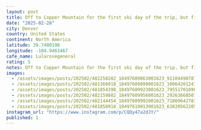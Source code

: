 ```yaml
---
layout: post
title: Off to Copper Mountain for the first ski day of the trip, but first a quick stop on the #worldcoffeetour - @lularosegeneral cute cafe in Denver with great breakfast sandos and delicious beans.
date: "2025-02-28"
city: Denver
country: United States
continent: North America
latitude: 39.7400198
longitude: -104.9463467
cafe_name: Lularosegeneral
rating: 5
notes: Off to Copper Mountain for the first ski day of the trip, but first a quick stop on the #worldcoffeetour - @lularosegeneral cute cafe in Denver with great breakfast sandos and delicious beans.
images:
  - /assets/images/posts/202502/482258282_18497609863001623_9110449078794480885_n_17963514788894114.jpg
  - /assets/images/posts/202502/481366018_18497609899001623_1006420124153969019_n_18303283738229813.jpg
  - /assets/images/posts/202502/481854398_18497609923001623_7955170189835745754_n_18183454813312243.jpg
  - /assets/images/posts/202502/482159882_18497609956001623_2926366850782975743_n_18071047060837717.jpg
  - /assets/images/posts/202502/482144454_18497609992001623_7180964278378555076_n_18091538203552775.jpg
  - /assets/images/posts/202502/481858918_18497610013001623_6382056220557300035_n_17908744293000900.jpg
instagram_url: "https://www.instagram.com/p/CQQy47a2dJY/"
published: 1
---
```

